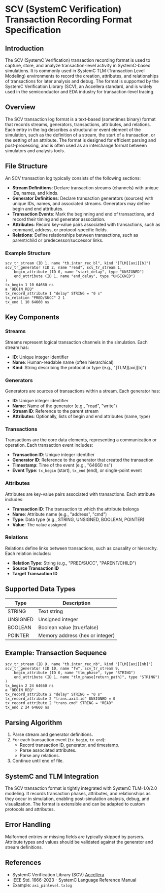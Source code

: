# SCV (SystemC Verification) Transaction Recording Format Specification

## Introduction

The SCV (SystemC Verification) transaction recording format is used to capture, store, and analyze transaction-level activity in SystemC-based simulations. It is commonly used in SystemC TLM (Transaction Level Modeling) environments to record the creation, attributes, and relationships of transactions for later analysis and debug. The format is supported by the SystemC Verification Library (SCV), an Accellera standard, and is widely used in the semiconductor and EDA industry for transaction-level tracing.

## Overview

The SCV transaction log format is a text-based (sometimes binary) format that records streams, generators, transactions, attributes, and relations. Each entry in the log describes a structural or event element of the simulation, such as the definition of a stream, the start of a transaction, or the setting of an attribute. The format is designed for efficient parsing and post-processing, and is often used as an interchange format between simulators and analysis tools.

## File Structure

An SCV transaction log typically consists of the following sections:

- **Stream Definitions**: Declare transaction streams (channels) with unique IDs, names, and kinds.
- **Generator Definitions**: Declare transaction generators (sources) with unique IDs, names, and associated streams. Generators may define begin and end attributes.
- **Transaction Events**: Mark the beginning and end of transactions, and record their timing and generator association.
- **Attributes**: Record key-value pairs associated with transactions, such as command, address, or protocol-specific fields.
- **Relations**: Define relationships between transactions, such as parent/child or predecessor/successor links.

### Example Structure

```
scv_tr_stream (ID 1, name "tb.intor_rec_bl", kind "[TLM][axi][b]")
scv_tr_generator (ID 2, name "read", scv_tr_stream 1,
	begin_attribute (ID 0, name "start_delay", type "UNSIGNED")
	end_attribute (ID 1, name "end_delay", type "UNSIGNED")
)
tx_begin 1 10 64660 ns
a "BEGIN_REQ"
tx_record_attribute 1 "delay" STRING = "0 s"
tx_relation "PRED/SUCC" 2 1
tx_end 1 10 64660 ns
```

## Key Components

### Streams
Streams represent logical transaction channels in the simulation. Each stream has:
- **ID**: Unique integer identifier
- **Name**: Human-readable name (often hierarchical)
- **Kind**: String describing the protocol or type (e.g., "[TLM][axi][b]")

### Generators
Generators are sources of transactions within a stream. Each generator has:
- **ID**: Unique integer identifier
- **Name**: Name of the generator (e.g., "read", "write")
- **Stream ID**: Reference to the parent stream
- **Attributes**: Optionally, lists of begin and end attributes (name, type)

### Transactions
Transactions are the core data elements, representing a communication or operation. Each transaction event includes:
- **Transaction ID**: Unique integer identifier
- **Generator ID**: Reference to the generator that created the transaction
- **Timestamp**: Time of the event (e.g., "64660 ns")
- **Event Type**: `tx_begin` (start), `tx_end` (end), or single-point event

### Attributes
Attributes are key-value pairs associated with transactions. Each attribute includes:
- **Transaction ID**: The transaction to which the attribute belongs
- **Name**: Attribute name (e.g., "address", "cmd")
- **Type**: Data type (e.g., STRING, UNSIGNED, BOOLEAN, POINTER)
- **Value**: The value assigned

### Relations
Relations define links between transactions, such as causality or hierarchy. Each relation includes:
- **Relation Type**: String (e.g., "PRED/SUCC", "PARENT/CHILD")
- **Source Transaction ID**
- **Target Transaction ID**

## Supported Data Types

| Type     | Description                        |
|----------|------------------------------------|
| STRING   | Text string                        |
| UNSIGNED | Unsigned integer                   |
| BOOLEAN  | Boolean value (true/false)         |
| POINTER  | Memory address (hex or integer)    |

## Example: Transaction Sequence

```
scv_tr_stream (ID 9, name "tb.intor_rec_nb", kind "[TLM][axi][nb]")
scv_tr_generator (ID 10, name "fw", scv_tr_stream 9,
	begin_attribute (ID 0, name "tlm_phase", type "STRING")
	end_attribute (ID 1, name "tlm_phase[return_path]", type "STRING")
)
tx_begin 2 24 64660 ns
a "BEGIN_REQ"
tx_record_attribute 2 "delay" STRING = "0 s"
tx_record_attribute 2 "trans.axi4.id" UNSIGNED = 0
tx_record_attribute 2 "trans.cmd" STRING = "READ"
tx_end 2 24 64660 ns
```

## Parsing Algorithm

1. Parse stream and generator definitions.
2. For each transaction event (`tx_begin`, `tx_end`):
	 - Record transaction ID, generator, and timestamp.
	 - Parse associated attributes.
	 - Parse any relations.
3. Continue until end of file.

## SystemC and TLM Integration

The SCV transaction format is tightly integrated with SystemC TLM-1.0/2.0 modeling. It records transaction phases, attributes, and relationships as they occur in simulation, enabling post-simulation analysis, debug, and visualization. The format is extensible and can be adapted to custom protocols and attributes.

## Error Handling

Malformed entries or missing fields are typically skipped by parsers. Attribute types and values should be validated against the generator and stream definitions.

## References

- SystemC Verification Library (SCV) [Accellera](https://www.accellera.org/downloads/standards/systemc)
- IEEE Std. 1666-2023 - SystemC Language Reference Manual
- Example: `axi_pinlevel.txlog`

